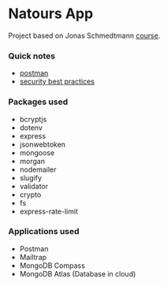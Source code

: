 # Natours App

Project based on Jonas Schmedtmann [course](https://www.udemy.com/nodejs-express-mongodb-bootcamp/).

### Quick notes

- [postman](notes/POSTMAN.md)
- [security best practices](notes/SECURITY.md)

### Packages used

- bcryptjs
- dotenv
- express
- jsonwebtoken
- mongoose
- morgan
- nodemailer
- slugify
- validator
- crypto
- fs
- express-rate-limit

### Applications used

- Postman
- Mailtrap
- MongoDB Compass
- MongoDB Atlas (Database in cloud)
